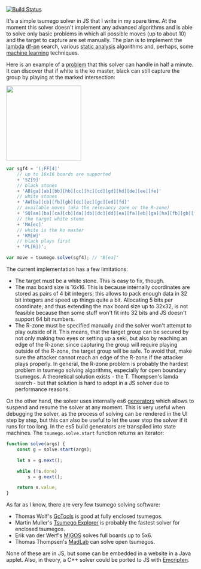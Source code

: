 [![Build Status](https://travis-ci.org/d180cf/tsumego.js.svg?branch=master)](https://travis-ci.org/d180cf/tsumego.js)

It's a simple tsumego solver in JS that I write in my spare time. At the moment this solver doesn't implement any advanced algorithms and is able to solve only basic problems in which all possible moves (up to about 10) and the target to capture are set manually. The plan is to implement the [lambda](http://www.t-t.dk/publications/lambda_lncs.pdf) [df-pn](http://www.ijcai.org/papers07/Papers/IJCAI07-387.pdf) search, various [static analysis](https://webdocs.cs.ualberta.ca/~mmueller/ps/gpw97.pdf) algorithms and, perhaps, some [machine learning](http://arxiv.org/abs/1412.3409) techniques.

Here is an example of a [problem](http://www.goproblems.com/9210) that this solver can handle in half a minute. It can discover that if white is the ko master, black can still capture the group by playing at the marked intersection:

<img src="https://rawgit.com/d180cf/tsumego.js/master/docs/pics/9210.sgf.svg#234252343242" height="200pt" />

```ts
var sgf4 = '(;FF[4]'
    // up to 16x16 boards are supported
    + 'SZ[9]'
    // black stones
    + 'AB[ga][ab][bb][hb][cc][hc][cd][gd][hd][de][ee][fe]'
    // white stones
    + 'AW[ba][cb][fb][gb][dc][ec][gc][ed][fd]'
    // available moves (aka the relevancy zone or the R-zone)
    + 'SQ[aa][ba][ca][cb][da][db][dc][dd][ea][fa][eb][ga][ha][fb][gb][fc][gc][ia][ib][ic]'
    // the target white stone
    + 'MA[ec]'
    // white is the ko master
    + 'KM[W]'
    // black plays first
    + 'PL[B])';

var move = tsumego.solve(sgf4); // "B[ea]"
```

The current implementation has a few limitations:

 - The target must be a white stone. This is easy to fix, though.
 - The max board size is 16x16. This is because internally coordinates are stored as pairs of 4 bit integers: this allows to pack enough data in 32 bit integers and speed up things quite a bit. Allocating 5 bits per coordinate, and thus extending the max board size up to 32x32, is not feasible because then some stuff won't fit into 32 bits and JS doesn't support 64 bit numbers.
 - The R-zone must be specified manually and the solver won't attempt to play outside of it. This means, that the target group can be secured by not only making two eyes or setting up a seki, but also by reaching an edge of the R-zone: since capturing the group will require playing outside of the R-zone, the target group will be safe. To avoid that, make sure the attacker cannot reach an edge of the R-zone if the attacker plays properly. In general, the R-zone problem is probably the hardest problem in tsumego solving algorithms, especially for open boundary tsumegos. A theoretical solution exists - the T. Thompsen's lamda search - but that solution is hard to adopt in a JS solver due to performance reasons.

On the other hand, the solver uses internally es6 [generators](https://developer.mozilla.org/en-US/docs/Web/JavaScript/Reference/Statements/function*) which allows to suspend and resume the solver at any moment. This is very useful when debugging the solver, as the process of solving can be rendered in the UI step by step, but this can also be useful to let the user stop the solver if it runs for too long. In the es5 build generators are transpiled into state machines. The `tsumego.solve.start` function returns an iterator:

```ts
function solve(args) {
    const g = solve.start(args);

    let s = g.next();

    while (!s.done)
        s = g.next();

    return s.value;
}
```

As far as I know, there are very few tsumego solving software:

- Thomas Wolf's [GoTools](http://lie.math.brocku.ca/gotools/index.php?content=about) is good at fully enclosed tsumegos.
- Martin Muller's [Tsumego Explorer](http://webdocs.cs.ualberta.ca/~mmueller/ps/aaai05-tsumego.pdf) is probably the fastest solver for enclosed tsumegos.
- Erik van der Werf's [MIGOS](http://erikvanderwerf.tengen.nl/5x5/5x5solved.html) solves full boards up to 5x6.
- Thomas Thompsen's [MadLab](http://www.t-t.dk/madlab/) can solve open tsumegos.

None of these are in JS, but some can be embedded in a website in a Java applet. Also, in theory, a C++ solver could be ported to JS with [Emcripten](https://en.wikipedia.org/wiki/Emscripten).
